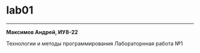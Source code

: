 # lab01
___
**Максимов Андрей, ИУ8-22**

Технологии и методы программирования
Лабораторнная работа №1
